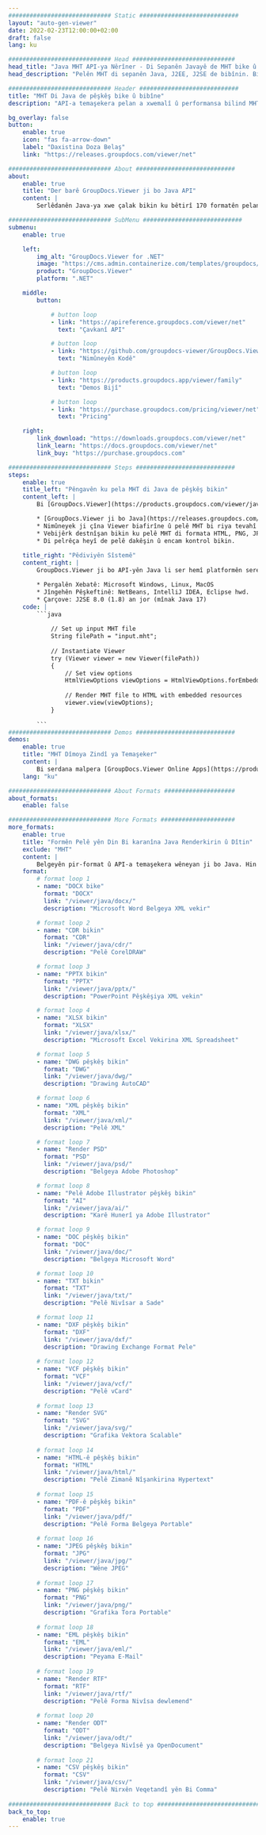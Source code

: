 ```yaml
---
############################# Static ############################
layout: "auto-gen-viewer"
date: 2022-02-23T12:00:00+02:00
draft: false
lang: ku

############################# Head #############################
head_title: "Java MHT API-ya Nêrîner - Di Sepanên Javayê de MHT bike û nîşan bide"
head_description: "Pelên MHT di sepanên Java, J2EE, J2SE de bibînin. Bi taybetmendiyên pêşkeftî ve ji bo birêvebirina vebijarkên dîtina belgeyan piştgirî dide dîtina 170+ formatên pelge û pelê wêneyê di HTML, PDF an moda wêneyê de."

############################# Header ############################
title: "MHT Di Java de pêşkêş bike û bibîne" 
description: "API-a temaşekera pelan a xwemalî û performansa bilind MHT ji bo sepanên bingehîn ên Java, J2EE û J2SE, piştgirî dide cûrbecûr taybetmendiyên zêde ji bo xweşkirina xuyangê forma belgeya derketinê." 

bg_overlay: false
button:
    enable: true
    icon: "fas fa-arrow-down"
    label: "Daxistina Doza Belaş"
    link: "https://releases.groupdocs.com/viewer/net"

############################# About ############################
about:
    enable: true
    title: "Der barê GroupDocs.Viewer ji bo Java API" 
    content: |
        Serlêdanên Java-ya xwe çalak bikin ku bêtirî 170 formatên pelan di modên HTML, PDF an wêneyê de bi karanîna GroupDocs.Viewer ji bo API-yên Java-yê bêyî ku nermalava zêde hatî saz kirin nîşan bidin; wek Microsoft Office, Apache Open Office, Adobe Acrobat Reader hwd. Pêşdebir dikarin bi hêsanî hemî wêne û celebên belgeyên populer ên wekî Microsoft Office, OpenDocument, HTML, PDF, Archive, Diagrams, Photoshop, AutoCAD û formatên zimanê bernamesaziyê di hundurê sepanên Java de bibînin. rendering bi lez û herî bilind.

############################# SubMenu ############################
submenu:
    enable: true

    left:
        img_alt: "GroupDocs.Viewer for .NET"
        image: "https://cms.admin.containerize.com/templates/groupdocs/images/product-logos/90x90-noborder/groupdocs-viewer-net.png"
        product: "GroupDocs.Viewer"
        platform: ".NET"

    middle:
        button:

            # button loop
            - link: "https://apireference.groupdocs.com/viewer/net"
              text: "Çavkanî API"

            # button loop
            - link: "https://github.com/groupdocs-viewer/GroupDocs.Viewer-for-.NET"
              text: "Nimûneyên Kodê"

            # button loop
            - link: "https://products.groupdocs.app/viewer/family"
              text: "Demos Bijî"

            # button loop
            - link: "https://purchase.groupdocs.com/pricing/viewer/net"
              text: "Pricing"

    right:
        link_download: "https://downloads.groupdocs.com/viewer/net"
        link_learn: "https://docs.groupdocs.com/viewer/net"
        link_buy: "https://purchase.groupdocs.com"

############################# Steps ############################
steps:
    enable: true
    title_left: "Pêngavên ku pela MHT di Java de pêşkêş bikin" 
    content_left: |
        Bi [GroupDocs.Viewer](https://products.groupdocs.com/viewer/java/) hûn dikarin di çend gavan de MHT li HTML, JPEG, PNG an PDF bidin.

        * [GroupDocs.Viewer ji bo Java](https://releases.groupdocs.com/viewer/java/) wekî girêdayî projeya xwe zêde bikin. 
        * Nimûneyek ji çîna Viewer biafirîne û pelê MHT bi riya tevahî bar bike. 
        * Vebijêrk destnîşan bikin ku pelê MHT di formata HTML, PNG, JPEG an PDF de were pêşkêş kirin. 
        * Di pelrêça heyî de pelê dakêşin û encam kontrol bikin. 
        
    title_right: "Pêdiviyên Sîstemê" 
    content_right: |
        GroupDocs.Viewer ji bo API-yên Java li ser hemî platformên sereke û pergalên xebitandinê têne piştgirî kirin. Berî ku hûn koda jêrîn bicîh bikin, ji kerema xwe pê ewle bibin ku we şertên jêrîn li ser pergala we hatine saz kirin.

        * Pergalên Xebatê: Microsoft Windows, Linux, MacOS 
        * Jîngehên Pêşkeftinê: NetBeans, IntelliJ IDEA, Eclipse hwd. 
        * Çarçove: J2SE 8.0 (1.8) an jor (mînak Java 17) 
    code: |
        ```java
                        
            // Set up input MHT file
            String filePath = "input.mht";
        
            // Instantiate Viewer
            try (Viewer viewer = new Viewer(filePath))
            {
            	// Set view options 
            	HtmlViewOptions viewOptions = HtmlViewOptions.forEmbeddedResources();
                    
            	// Render MHT file to HTML with embedded resources
            	viewer.view(viewOptions);
            }
             
        ```
############################# Demos ############################
demos:
    enable: true
    title: "MHT Dîmoya Zindî ya Temaşeker"
    content: |
        Bi serdana malpera [GroupDocs.Viewer Online Apps](https://products.groupdocs.app/viewer/mht) niha pelê MHT bibînin.
    lang: "ku"

############################# About Formats ####################
about_formats:
    enable: false

############################# More Formats #####################
more_formats:
    enable: true
    title: "Formên Pelê yên Din Bi karanîna Java Renderkirin û Dîtin"
    exclude: "MHT"
    content: |
        Belgeyên pir-format û API-a temaşekera wêneyan ji bo Java. Hin formatên pelê yên populer ên li jêr bêyî temaşevanên derveyî bibînin.
    format: 
        # format loop 1
        - name: "DOCX bike"
          format: "DOCX"
          link: "/viewer/java/docx/"
          description: "Microsoft Word Belgeya XML vekir" 

        # format loop 2
        - name: "CDR bikin" 
          format: "CDR"
          link: "/viewer/java/cdr/"
          description: "Pelê CorelDRAW" 

        # format loop 3
        - name: "PPTX bikin"
          format: "PPTX"
          link: "/viewer/java/pptx/"
          description: "PowerPoint Pêşkêşiya XML vekin" 

        # format loop 4
        - name: "XLSX bikin"
          format: "XLSX"
          link: "/viewer/java/xlsx/"
          description: "Microsoft Excel Vekirina XML Spreadsheet" 

        # format loop 5
        - name: "DWG pêşkêş bikin"
          format: "DWG"
          link: "/viewer/java/dwg/"
          description: "Drawing AutoCAD"

        # format loop 6
        - name: "XML pêşkêş bikin"
          format: "XML"
          link: "/viewer/java/xml/"
          description: "Pelê XML"

        # format loop 7
        - name: "Render PSD"
          format: "PSD"
          link: "/viewer/java/psd/"
          description: "Belgeya Adobe Photoshop"

        # format loop 8
        - name: "Pelê Adobe Illustrator pêşkêş bikin"
          format: "AI"
          link: "/viewer/java/ai/"
          description: "Karê Hunerî ya Adobe Illustrator"

        # format loop 9
        - name: "DOC pêşkêş bikin"
          format: "DOC"
          link: "/viewer/java/doc/"
          description: "Belgeya Microsoft Word" 

        # format loop 10
        - name: "TXT bikin" 
          format: "TXT"
          link: "/viewer/java/txt/"
          description: "Pelê Nivîsar a Sade" 

        # format loop 11
        - name: "DXF pêşkêş bikin" 
          format: "DXF"
          link: "/viewer/java/dxf/"
          description: "Drawing Exchange Format Pele"  
          
        # format loop 12
        - name: "VCF pêşkêş bikin"
          format: "VCF"
          link: "/viewer/java/vcf/"
          description: "Pelê vCard"  
              
        # format loop 13
        - name: "Render SVG"
          format: "SVG"
          link: "/viewer/java/svg/"
          description: "Grafika Vektora Scalable" 
          
        # format loop 14
        - name: "HTML-ê pêşkêş bikin"
          format: "HTML"
          link: "/viewer/java/html/"
          description: "Pelê Zimanê Nîşankirina Hypertext" 
          
        # format loop 15
        - name: "PDF-ê pêşkêş bikin"
          format: "PDF"
          link: "/viewer/java/pdf/"
          description: "Pelê Forma Belgeya Portable"
          
        # format loop 16
        - name: "JPEG pêşkêş bikin"
          format: "JPG"
          link: "/viewer/java/jpg/"
          description: "Wêne JPEG"
          
        # format loop 17
        - name: "PNG pêşkêş bikin"
          format: "PNG"
          link: "/viewer/java/png/"
          description: "Grafika Tora Portable" 
          
        # format loop 18
        - name: "EML pêşkêş bikin"
          format: "EML"
          link: "/viewer/java/eml/"
          description: "Peyama E-Mail" 
          
        # format loop 19
        - name: "Render RTF"
          format: "RTF"
          link: "/viewer/java/rtf/"
          description: "Pelê Forma Nivîsa dewlemend" 
          
        # format loop 20
        - name: "Render ODT"
          format: "ODT"
          link: "/viewer/java/odt/"
          description: "Belgeya Nivîsê ya OpenDocument" 
          
        # format loop 21
        - name: "CSV pêşkêş bikin"
          format: "CSV"
          link: "/viewer/java/csv/"
          description: "Pelê Nirxên Veqetandî yên Bi Comma" 
          
############################# Back to top ###############################
back_to_top:
    enable: true
---
```

